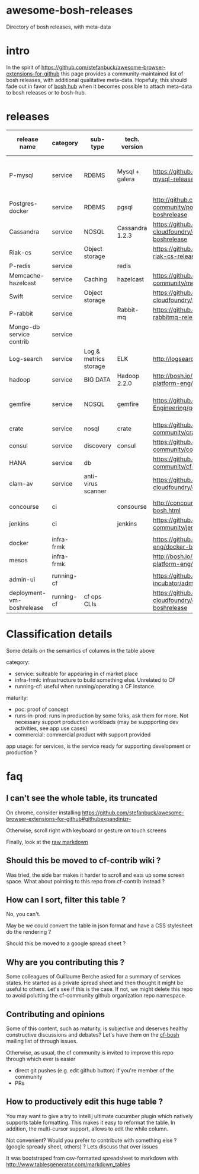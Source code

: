 # awesome-bosh-releases
Directory of bosh releases, with meta-data

# intro

In the spirit of https://github.com/stefanbuck/awesome-browser-extensions-for-github this page provides a community-maintained list of bosh releases, with additional qualitative meta-data. Hopefuly, this should fade out in favor of [bosh hub](http://bosh.io/releases) when it becomes possible to attach meta-data to bosh releases or to bosh-hub.

# releases

| release name               | category   | sub-type                | tech. version   | url                                                                      | maturity                           | main contributors   | maintained   | Backlog                                                 | HA in AZ   | Multi-az   | Broker included ??  | app usage  | comment                                                                              | Backup/restore ? |
| -------------------------- | ---------- | ----------------------- | --------------- | ------------------------------------------------------------------------ | ---------------------------------- | ------------------- | ------------ | --------                                                | ---------- | ---------- | ------------------- | ---------- | ---------                                                                            | ---------------- |
| P-mysql                    | service    | RDBMS                   | Mysql + galera  | https://github.com/cloudfoundry/cf-mysql-release                         | commercial                         | pivotal             | yes          | [url](https://www.pivotaltracker.com/n/projects/969486) | yes        | yes        | yes                 | dev        | schema as a service (isolation w.r.t. other workloads)                               | N                |
| Postgres-docker            | service    | RDBMS                   | pgsql           | http://github.com/cloudfoundry-community/postgresql-docker-boshrelease   | poc                                | Stark & wayne       | ?            |                                                         | no         | no         |                     | dev        |                                                                                      | N                |
| Cassandra                  | service    | NOSQL                   | Cassandra 1.2.3 | https://github.com/emc-cloudfoundry/cassandra-cf-service-boshrelease     | runs-in-prod                       | Emc-content         | semi         |                                                         | yes        | yes        |                     | prod       |                                                                                      | N                |
| Riak-cs                    | service    | Object storage          |                 | https://github.com/cloudfoundry/cf-riak-cs-release                       | commercial                         | pivotal             | yes          | [url](https://www.pivotaltracker.com/n/projects/969486) | yes        | planned    | yes                 | prod       |                                                                                      | N                |
| P-redis                    | service    |                         | redis           |                                                                          | commercial                         | pivotal             | yes          |                                                         | yes        |            | yes                 | prod       |                                                                                      | N                |
| Memcache-hazelcast         | service    | Caching                 | hazelcast       | https://github.com/cloudfoundry-community/memcache-release               | runs-in-prod                       | lds                 | yes          |                                                         | yes        |            | yes                 | prod       |                                                                                      | N                |
| Swift                      | service    | Object storage          |                 | https://github.com/emc-cloudfoundry/swift-boshrelease                    | runs-in-prod                       | Emc-content         | semi         |                                                         | yes        |            | no                  | prod       |                                                                                      | N                |
| P-rabbit                   | service    |                         | Rabbit-mq       | https://github.com/pivotal-cf/cf-rabbitmq-release                        | commercial                         | pivotal             | yes          | [url](https://www.pivotaltracker.com/n/projects/969486) | yes        |            | yes                 | prod       |                                                                                      | N                |
| Mongo-db service contrib   | service    |                         |                 |                                                                          | runs-in-prod                       | pivotal             | no           |                                                         | no         |            | v1                  | dev        | [alternative broker](https://github.com/pivotalservices/cf-logsearch-service-broker) | N                |
| Log-search                 | service    | Log & metrics storage   | ELK             | http://logsearch.io/                                                     | runs-in-prod                       | city bank           | yes          |                                                         | yes        |            | no                  | dev        |                                                                                      | N                |
| hadoop                     | service    | BIG DATA                | Hadoop 2.2.0    | http://bosh.io/releases/github.com/cf-platform-eng/hadoop-boshrelease    | poc                                |                     | no           |                                                         | yes        |            | no                  |            |                                                                                      | N                |
| gemfire                    | service    | NOSQL                   | gemfire         | https://github.com/Pivotal-Field-Engineering/gemfire-bosh-release        | poc (commercial version private)   | pivotal             | no           |                                                         |            |            |                     |            |                                                                                      | N                |
| crate                      | service    | nosql                   | crate           | https://github.com/cloudfoundry-community/crate-boshrelease              | poc                                | pivotal             | semi         |                                                         | ?          |            |                     | dev        |                                                                                      | N                |
| consul                     | service    | discovery               | consul          | https://github.com/cloudfoundry-community/consul-boshrelease             | Opensource,??                      | stark & wayne       | yes          |                                                         | ?          |            |                     |            |                                                                                      |                  |
| HANA                       | service    | db                      |                 | https://github.com/cloudfoundry-community/cf-hanadb-broker               | ?                                  | SAP                 | no           |                                                         |            |            |                     |            |                                                                                      |                  |
| clam-av                    | service    | anti-virus scanner      |                 | https://github.com/emc-cloudfoundry/clamav-boshrelease                   |                                    | Emc-content         |              |                                                         |            |            |                     |            |                                                                                      |                  |
|                            |            |                         |                 |                                                                          |                                    |                     |              |                                                         |            |            |                     |            |                                                                                      |                  |
| concourse                  | ci         |                         | consourse       | http://concourse.ci/deploying-with-bosh.html                             |                                    |                     |              |                                                         |            |            |                     |            |                                                                                      |                  |
| jenkins                    | ci         |                         | jenkins         | https://github.com/cloudfoundry-community/jenkins-boshrelease            | Opensource,??                      | rakuten,            | yes          |                                                         |            |            |                     |            |                                                                                      |                  |
|                            |            |                         |                 |                                                                          |                                    |                     |              |                                                         |            |            |                     |            |                                                                                      |                  |
| docker                     | infra-frmk |                         |                 | https://github.com/cf-platform-eng/docker-boshrelease                    | poc                                | pivotal             |              |                                                         |            | no         | yes                 | n/a        |                                                                                      |                  |
| mesos                      | infra-frmk |                         |                 | http://bosh.io/releases/github.com/cf-platform-eng/mesos-boshrelease     | poc                                | pivotal             |              |                                                         |            |            |                     |            |                                                                                      |                  |
|                            |            |                         |                 |                                                                          |                                    |                     |              |                                                         |            |            |                     |            |                                                                                      |                  |
| admin-ui                   | running-cf |                         |                 | https://github.com/cloudfoundry-incubator/admin-ui                       | runs-in-prod                       |                     |              |                                                         |            |            |                     |            |                                                                                      |                  |
| deployment-vm-boshrelease  | running-cf | cf ops CLIs             |                 | https://github.com/emc-cloudfoundry/deployment-vm-boshrelease            | runs-in-prod                       | Emc-content         |              |                                                         |            |            |                     |            |                                                                                      |                  |

# Classification details

Some details on the semantics of columns in the table above

category:
  * service: suiteable for appearing in cf market place
  * infra-frmk: infrastructure to build something else. Unrelated to CF
  * running-cf: useful when running/operating a CF instance

maturity:
  * poc: proof of concept
  * runs-in-prod: runs in production by some folks, ask them for more. Not necessary support production workloads (may be suppporting dev activities, see app use cases)
  * commercial: commercial product with support provided

app usage: for services, is the service ready for supporting development or production ?


# faq

## I can't see the whole table, its truncated

On chrome, consider installing https://github.com/stefanbuck/awesome-browser-extensions-for-github#githubexpandinizr-

Otherwise, scroll right with keyboard or gesture on touch screens

Finally, look at the [raw markdown](https://raw.githubusercontent.com/cloudfoundry-community/awesome-bosh-releases/master/README.md)

## Should this be moved to cf-contrib wiki ?

Was tried, the side bar makes it harder to scroll and eats up some screen space. What about pointing to this repo from cf-contrib instead ? 

## How can I sort, filter this table ?

No, you can't.

May be we could convert the table in json format and have a CSS stylesheet do the rendering ?

Should this be moved to a google spread sheet ?

## Why are you contributing this ?

Some colleagues of Guillaume Berche asked for a summary of services states. He started as a private spread sheet and then thought it might be useful to others. Let's see if this is the case. If not, we might delete this repo to avoid polutting the cf-community github organization repo namespace.

## Contributing and opinions

Some of this content, such as maturity, is subjective and deserves healthy constructive discussions and debates? Let's have them on the [cf-bosh](mailto:cf-bosh@lists.cloudfoundry.org) mailing list of through issues.

Otherwise, as usual, the cf community is invited to improve this repo through which ever is easier
*  direct git pushes (e.g. edit github button) if you're member of the community
*  PRs 

## How to productively edit this huge table ?

You may want to give a try to intellij ultimate cucumber plugin which natively supports table formatting. This makes it easy to reformat the table. In addition, the multi-cursor support, allows to edit the while column.

Not convenient? Would you prefer to contribute with something else ? (google spready sheet, others) ? Lets discuss that over issues

It was bootstraped from csv-formatted spreadsheet to markdown with http://www.tablesgenerator.com/markdown_tables



